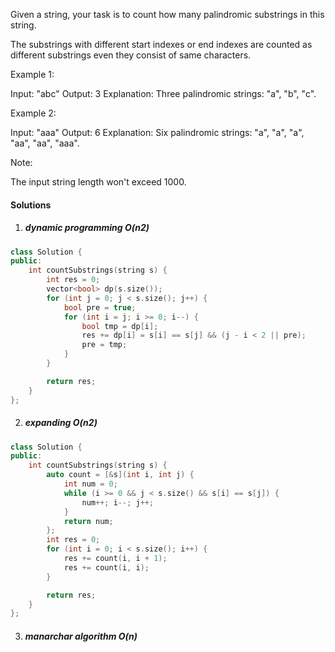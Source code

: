 Given a string, your task is to count how many palindromic substrings in this string.

The substrings with different start indexes or end indexes are counted as different substrings even they consist of same characters.

Example 1:

Input: "abc"
Output: 3
Explanation: Three palindromic strings: "a", "b", "c".
 

Example 2:

Input: "aaa"
Output: 6
Explanation: Six palindromic strings: "a", "a", "a", "aa", "aa", "aaa".
 

Note:

The input string length won't exceed 1000.

#### Solutions

1. ##### dynamic programming O(n2)

```c++
class Solution {
public:
    int countSubstrings(string s) {
        int res = 0;
        vector<bool> dp(s.size());
        for (int j = 0; j < s.size(); j++) {
            bool pre = true;
            for (int i = j; i >= 0; i--) {
                bool tmp = dp[i];
                res += dp[i] = s[i] == s[j] && (j - i < 2 || pre);
                pre = tmp;
            }
        }

        return res;
    }
};
```

2. ##### expanding O(n2)

```c++
class Solution {
public:
    int countSubstrings(string s) {
        auto count = [&s](int i, int j) {
            int num = 0;
            while (i >= 0 && j < s.size() && s[i] == s[j]) {
                num++; i--; j++;
            }
            return num;
        };
        int res = 0;
        for (int i = 0; i < s.size(); i++) {
            res += count(i, i + 1);
            res += count(i, i);
        }

        return res;
    }
};
```

3. ##### manarchar algorithm O(n)

```c++

```